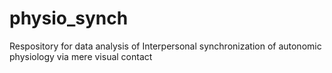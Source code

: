 # physio_synch
Respository for data analysis of Interpersonal synchronization of autonomic physiology via mere visual contact 
